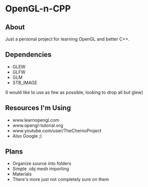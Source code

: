 <h1>OpenGL-n-CPP</h1>

<h2>About</h2>
Just a personal project for learning OpenGL and better C++. 

<h2>Dependencies</h2>
<ul>
  <li>GLEW</li>
  <li>GLFW</li>
  <li>GLM</li>
  <li>STB_IMAGE</li>
</ul>
(I would like to use as few as possible, looking to drop all but glew)

<h2>Resources I'm Using</h2>
<ul>
  <li>www.learnopengl.com</li>
  <li>www.opengl-tutorial.org</li>
  <li>www.youtube.com/user/TheChernoProject</li>
  <li>Also Google ;)</li>
</ul>

<h2>Plans</h2>
<ul>
  <li>Organize source into folders</li>
  <li>Simple .obj mesh importing</li>
  <li>Materials</li>
  <li>There's more just not completely sure on them</li>
</ul>
